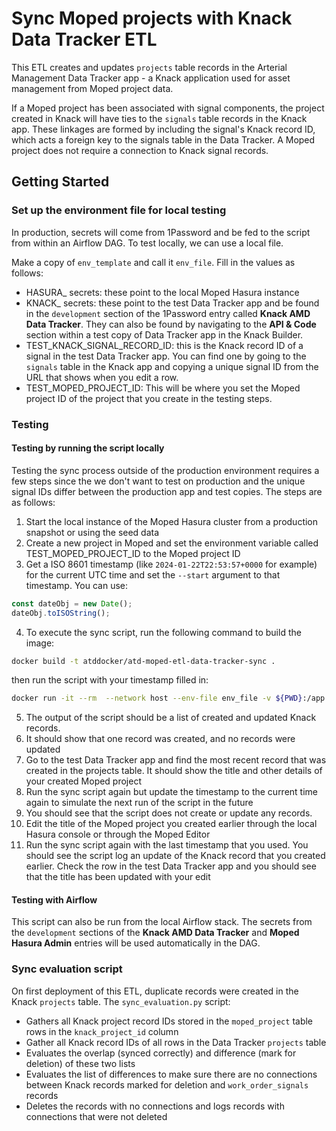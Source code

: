 # Sync Moped projects with Knack Data Tracker ETL

This ETL creates and updates `projects` table records in the Arterial Management
Data Tracker app - a Knack application used for asset management from Moped project
data.

If a Moped project has been associated with signal components, the project created
in Knack will have ties to the `signals` table records in the Knack app. These
linkages are formed by including the signal's Knack record ID, which acts a
foreign key to the signals table in the Data Tracker. A Moped project does not
require a connection to Knack signal records.

## Getting Started

### Set up the environment file for local testing

In production, secrets will come from 1Password and be fed to the script from
within an Airflow DAG. To test locally, we can use a local file.

Make a copy of `env_template` and call it `env_file`. Fill in the values as follows:
- HASURA_ secrets: these point to the local Moped Hasura instance
- KNACK_ secrets: these point to the test Data Tracker app and be found in the `development`
section of the 1Password entry called **Knack AMD Data Tracker**. They can also be
found by navigating to the **API & Code** section within a test copy of Data Tracker app 
in the Knack Builder.
- TEST_KNACK_SIGNAL_RECORD_ID: this is the Knack record ID of a signal in the test
Data Tracker app. You can find one by going to the `signals` table in the Knack app
and copying a unique signal ID from the URL that shows when you edit a row.
- TEST_MOPED_PROJECT_ID: This will be where you set the Moped project ID of the project
that you create in the testing steps.

### Testing

#### Testing by running the script locally

Testing the sync process outside of the production environment requires a few steps since the
we don't want to test on production and the unique signal IDs differ between the production app
and test copies. The steps are as follows:

1. Start the local instance of the Moped Hasura cluster from a production snapshot or using the seed data
2. Create a new project in Moped and set the environment variable called TEST_MOPED_PROJECT_ID to the
Moped project ID
3. Get a ISO 8601 timestamp (like `2024-01-22T22:53:57+0000` for example) for the current 
UTC time and set the `--start` argument to that timestamp. You can use:
```js
const dateObj = new Date();
dateObj.toISOString();
```
4. To execute the sync script, run the following command to build the image:
```bash
docker build -t atddocker/atd-moped-etl-data-tracker-sync .
```
then run the script with your timestamp filled in:
```bash
docker run -it --rm  --network host --env-file env_file -v ${PWD}:/app atddocker/atd-moped-etl-data-tracker-sync python data_tracker_sync.py --date <your timestamp> --test
```
5. The output of the script should be a list of created and updated Knack records.
6. It should show that one record was created, and no records were updated
7. Go to the test Data Tracker app and find the most recent record that was created in the
projects table. It should show the title and other details of your created Moped project
8. Run the sync script again but update the timestamp to the current time again to simulate
the next run of the script in the future
9. You should see that the script does not create or update any records.
10. Edit the title of the Moped project you created earlier through the local Hasura console
or through the Moped Editor
11. Run the sync script again with the last timestamp that you used. You should see the script
log an update of the Knack record that you created earlier. Check the row in the test
Data Tracker app and you should see that the title has been updated with your edit

#### Testing with Airflow

This script can also be run from the local Airflow stack. The secrets from the `development` sections
of the **Knack AMD Data Tracker** and **Moped Hasura Admin** entries will be used automatically in the
DAG.

### Sync evaluation script

On first deployment of this ETL, duplicate records were created in the Knack `projects` table. The `sync_evaluation.py` script:

- Gathers all Knack project record IDs stored in the `moped_project` table rows in the `knack_project_id` column
- Gather all Knack record IDs of all rows in the Data Tracker `projects` table
- Evaluates the overlap (synced correctly) and difference (mark for deletion) of these two lists
- Evaluates the list of differences to make sure there are no connections between Knack records marked for deletion and `work_order_signals` records
- Deletes the records with no connections and logs records with connections that were not deleted
